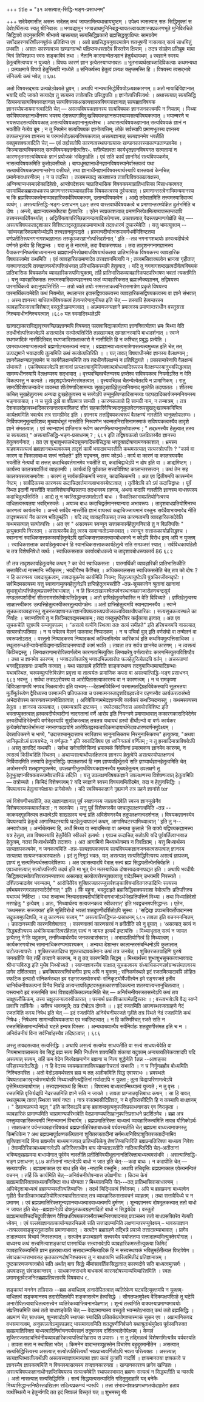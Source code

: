 +++
title = "३१ असत्यात्-सिद्धि-भङ्ग-प्रसाधनम्"

+++
सदेवेदमासीत् असत्तः सदेतत् कथं जायतामित्यथान्नायघुष्टम् । उपेक्ष्य त्वसत्यात् सतः सिद्धिमुक्तां स देवोऽर्थिसत्यः स्यतु श्रीनिवासः ॥ 
भगवद्यामुन
भगवन्नाथमुनिनिबद्धन्यायतत्त्वाख्यशास्त्रप्रकरणभूते मुनिविरचिते सिद्धित्रये तदनुसारिणि श्रीभाव्ये चासत्यात् सत्यसिद्धिप्रकारो ब्रह्मसिद्धयुपक्षिप्तः सामग्रयेण सर्वोदाहरणपरिशीलनपूर्वकं प्रतिक्षिप्त एव । अतो ब्रह्मसिद्धयनुवादमात्रेण शतभूषणी नासत्यात् सत्यं साधयितुं प्रभवति । असतः कारणत्वञ्च खण्डनग्रन्थो पक्षिप्तमधस्तादेव विस्तरेण क्षिप्तम् । तदत्र संग्रहेण प्रतिब्रूमः 
माया चित्रं लिपिश्छाया स्वरः शङ्काविषं तथा । नैतानि कारणान्येतज्ज्ञानं हेतुर्यथायथम् ॥ स्वज्ञाने स्वस्य हेतुत्वमित्यप्यत्र न युज्यते । विषयः कारणं ज्ञान इत्येतस्याप्यभावतः ॥ भूतभाव्यर्थखाब्जादिविकल्पाः कथमन्यथा । प्रत्यक्षमात्रे विषयो हेतुरित्यपि नाध्येते ॥ संनिकर्षस्य हेतुत्वं प्रत्यक्ष क्लृप्तमस्ति हि । विषयस्य त्वसद्भावे संनिकर्षः कथं भवेत् ॥ 
६७८ 

अतो विषयसद्भावः प्रत्यक्षेऽपेक्ष्यते ध्रुवम् । अथापि नान्यथासिद्धेर्विषयोऽध्यक्षकारणम् ॥ 
अतो मायादिविज्ञानात् भयादि यदि जायते 
सत्यादेव तु सत्यस्य तत्रोत्पत्तिः प्रसिद्ध्यति ॥ 
ज्ञानोत्पत्तिरित्यर्थः । 
अथासत्यात् सत्यसिद्धि रित्यस्यासत्यविषयकज्ञानात् सत्यविषयकअसत्यशास्त्रविषयकज्ञानात् सत्यब्रह्मविषयक ज्ञानस्योपजायमानत्वादिति चेत् — असत्यविषयकज्ञानस्य सत्यविषयक ज्ञानजनकत्वमपि न नियतम् । मिथ्या सर्पविषयकज्ञानाधीनस्य भयस्य दंशरूपागामिदुःखविषयकज्ञानरूपस्याप्यसत्यविषयकत्वात् । भयान्मरणे च भयरूपादसत्यविषयकात् असत्यविषयकज्ञानानुत्पत्तेश्च । अथासत्यविषयकज्ञानात् सत्यविषयकं ज्ञानं न भवतीति नेत्येव ब्रूमः ; न तु नियमेन सत्यविषयक ज्ञानोत्पत्तिम्; लोके सर्वस्यापि प्रमाणभूतस्य ज्ञानस्य तत्फलभूतस्य ज्ञानस्य च परमार्थतोऽसत्यविषयकत्वात् असत्यज्ञानात् सत्यज्ञानमेव भवतीति वक्तुमशक्यत्वादिति चेत् — एवं तर्ह्यसतोपि कारणत्वस्थापनप्रयासः खण्डनकारस्याकाण्डताण्डवमेव । 
किञ्चासत्यविषयकात् सत्यविषयकज्ञानोत्पत्तिर-. स्तीत्येतावता कार्यभृतज्ञानविषयगत सत्यतायां न कारणभृतमसत्यविषयकं ज्ञानं प्रयोजकं भवितुमर्हति । एवं सति कार्यं ज्ञानमिदं सत्यविषयकमेव, नासत्यविषयकमिति कुतोऽवसीयते । बाप्पधूमज्ञानाधीनज्ञानविषयस्यानेर्वास्तवत्वं यथा सत्यार्थविषयकप्रमाणान्तरेणा वसीयते, तथा ज्ञानाधीनज्ञानविषयस्यार्थस्यापि वास्तवत्वं केनचित् प्रमाणेनावधारणीयम् । 
न च तदस्ति । 
तत्त्वमस्याद्य सत्यशास्त्र 
तत्राद्मिविषयकप्रत्यक्षस्य, अग्निव्याप्यभस्मालोकादिहेतोः, आप्तोपदेशस्य चाप्रातिभासिक विषयकस्याप्रातिभासिका मिसाधकत्ववत् पारमार्थिकब्रह्मसाधकस्य प्रमाणन्तरस्याव्यावहारिक विषयकत्वस्य दुर्वचत्वात् । प्रमाणान्तरत्वेनाभिमन्यमानस्य च किं ब्रह्मविषयकत्वेनाव्यावहारिकार्थविषयकत्वम्, उतान्यविषयत्वेन । आद्ये तदेवालमिति तत्त्वमस्यादिवाक्यं व्यर्थम् । 
असत्यात्सिद्धि-भङ्ग-प्रसाधनम् 
६७९ 
तस्य वास्तवार्थविषयकत्वे च प्रमाणान्तरमपेक्षित दुर्लभमिति च दोषः । अन्त्ये, ब्रह्मान्यपरमार्थेष्ट्या द्वैतापत्तिः । एतेन स्वप्रकाशत्वात् प्रमाणनिरपेक्षमित्यप्यपास्तम्तदापि तत्त्वमस्यादिवैयर्थ्यात् । अद्वितीयत्वापरिच्छिन्नानन्दत्वादिरूपेणास्व. प्रकाशत्वात् वेदरूपप्रमाणापेक्षेति चेत् —-असत्यविषयकतादृशाकार विशिष्टतद्वस्तुग्राहकप्रमाणाभावे तदवधारणं दुष्करमेवेति । 
यत्तु भामत्युक्तम् --'सांव्यवहारिकप्रमाणेभ्योऽपि तत्त्वज्ञानमुत्पद्यते । ह्रस्वत्वदीर्घात्वरूपावर्णधर्मविशिष्टतया 
वर्णप्रतीतिरूपनगनागशब्दज्ञानतः तरुकुञ्जरज्ञानोत्पत्तिदर्शनात् ' इति --तन्न नगनागशब्दयोः हस्वत्वदीर्घत्वे वर्णगते इत्येव हि सिद्धान्तः । यदा तु ते नादगते, तदा वैयाकरणपक्षः । तदा तादृशनगनागज्ञानस्य वैयाकरणनिष्कर्षबाध्यमानस्य ब्रह्मज्ञाननिरपेक्षबाधविषयार्थकतया प्रातिभासिक विषयकस्य व्यावहारिक विषयकत्वमेव कथमिति । एवं व्यावहारिकप्रमाणादेव तत्त्वज्ञानमित्यपि न ; तत्त्वमसिवाक्यत्वेन भ्रान्त्या गृहीतात् वाक्यान्तरादपि तत्त्वज्ञानस्योत्पत्तिसंभवात् प्रतिभासिकस्यापि हेतुत्वात् । यदि तु नगनागशब्दखत्वदीर्वत्वविषयकं प्रातिभासिक विषयकमेव व्यावहारिकरूपमित्युक्तम्, तर्हि प्रातिभासिकव्यावहारिकपदपरिभाषण भवतां त्यक्तमिति । 
यत्तु व्यावहारिकसतः तत्त्वमस्यादिवाक्यज्ञानस्य फलं व्यावहारिकसत् ब्रह्मात्मैक्यज्ञानम्, तद्विषयस्य पारमार्थिकत्वे काऽनुपपत्तिरिति — तत्रो च्यते तयोः समसत्ताकत्वनिरासमात्रेण प्रकृते विषयस्य पारमार्थिकत्वमेवेति कथं नियम्येत, स्थलान्तर इवासद्विषयकत्वस्य व्यावहारिकसद्विषयकत्वस्य वा ज्ञाने संभवात् । अस्य ज्ञानस्या बाधितार्थविषयकत्वं हेत्वन्तरेणानुमीयत इति चेत् — तस्यापि हेत्वन्तरस्य व्यावहारिकसत्त्वाविशेषात् वस्तुतोऽप्रमाणत्वात् । अप्रमाणजन्यज्ञाने प्रमात्वस्य प्रमाणान्तराधीन वस्तुसत्ता निश्चयाधीननिश्चयत्वात् ।६८० 
यत 
स्वमादिस्थलेऽपि 

खानाद्याकाराविद्यावृत्त्यवच्छिन्नज्ञानमपि 
विषयवत् पल्लवाविद्याकार्यतया ज्ञाननिवर्त्यतया भ्रमः मिथ्या वेति तदधीनोत्पत्तिकत्वेऽपि असत्यादेव सत्योत्पत्तिरिति तन्नखामवत् खमज्ञानस्यापि बाधादर्शनात् । स्वप्ने रथगजादिकं नासीदितिवत् रथगजादिसाक्षात्कारो मे नासीदिति हि न कश्चित् प्रबुद्धः प्रत्येति । एवमबाध्यस्याप्यसत्यत्वे ब्रह्मणोऽप्यसत्यत्वं स्यात् । ब्रह्मज्ञानवाध्यत्वमात्रेणासत्यत्वमुच्यत इति चेत् तत् उत्पद्यमाने भयादावपि तुल्यमिति कथं सत्योत्पत्तिरिति । 
। 
यत् तावत् विषयाधीनमेव ज्ञानस्य वैलक्षण्यम् ; ज्ञानवैलक्षण्यप्रयुक्तमेव च कार्यवैलक्षण्यमिति तत्र तदधीनवैलक्षण्यं न प्रतिषिद्धयते । प्रकारान्तरेणापि वैलक्षण्यं संभाव्यते । एकविषयकत्वेऽपि ज्ञानानां प्रत्यक्षत्वानुमितित्वशाब्दबोधत्वादिरूपस्य वैलक्षण्यस्यानुभवसिद्धत्वात् सामम्यधीनस्यापि वैलक्षण्यस्य सद्भावात् । वृत्त्यवच्छिन्नचैतन्यस्य ज्ञप्तेश्व सविषयकत्व नियमोऽस्ति न वेति विकल्पस्तु न कल्पते । तादृशद्वयोत्पत्तेरसंमतत्वात् । वृत्त्यवच्छिन्न चैतन्येत्येतदपि न प्रामाणिकम् । रातु सामग्रीविशेषजन्यत्वेन व्यवस्था शीतोष्णादिसामम्याः सुखदुःखादिहेतुत्वानियमाद मुक्तेति तदापाततः । शीतस्य कचित् सुखहेतुत्वस्य अन्यदा दुःखहेतुत्वस्य च सत्त्वेऽपि तन्तुमृत्पिण्डादिसामग्र्याः पटघटादिकार्यजनननियमस्य भङ्गायायात् । न च सुखे दुखे वा शीतमात्र सामग्री । कारणकलापो हि सामग्री नाम, न तन्मात्रम् । तत्र देशकालदेहावस्थादिकारणान्तरसमाश्लिष्टं शीतं सहकारिवैचित्र्यादनुकूलवेदनरूपसुखदुःखात्मकविचित्र कार्यक्षममिति भवत्येव तत्र सामग्रीभेद 
इति । 
ज्ञानस्य तत्तद्विषयकत्वरूपं वैलक्षण्यं नास्तीति चानुक्तोपालम्भः । निर्विषयमनुभूत्यादिशब्द मुख्यार्थभूतं नास्तीति निरूपणेन भवन्मतनिरासिनामस्माकं सविषयकत्वस्यैव तादृशे ज्ञाने संमतत्वात् । एवं स्वप्नज्ञानं ज्ञप्तिमात्र रूपेण कारणमित्यप्यनुक्तोपालम्भः ; " तद्भ्रमस्यैव हेतुत्वात् तस्य च सत्यत्वात् " 
असत्यात्सिद्धि-भङ्ग-प्रसाधनम् 
? 
; 
६८१ 
इति तद्विषयकत्वो पलक्षितस्यैव ज्ञानस्य हेतुत्ववर्णनात् । तत एव शुभाशुभफलभेदसूचनादिसर्वसिद्धया भवदुक्तदोषाणामनवकाशात् । भ्रमस्य याहशमसत्यत्वं ब्रह्मज्ञानबाध्यत्वरूपम् तादृशं कार्ये भयादावप्यस्तीति कथमसत्यात् सत्यस्त्रोत्पत्तिः ? "कार्य वा कारण वा त्रिकालाबाध्य सत्त्वं नापेक्षते" इति यद्वचनम्, तस्य कोऽर्थः : कार्य वा कारणं वा कालत्रयवयैव भवतीति नेत्यर्थो वा तत्तत् कदाचिदवर्तमानमेव भवतीति वा, कदाचिद्वाधेऽपि न दोष इति वा । आद्यमिष्टम् । कार्यस्य कालत्रयवर्तित्वं व्याहतमपि । कार्यत्वं हि पूर्वकाल सत्त्वविशिष्ट कालान्तरसत्त्वन् । कथं तेन सह कालत्रयसत्त्वसमावेशः । कारणं तु सार्वकालिकमपि स्यात्, कादाचित्कमपि । अत एव द्वितीयमपि कात्स्न्येन नेष्टम् । सार्वदिकस्य कारणस्य कदाचिदवर्तमानत्वाभावस्येष्टत्वात् । तृतीयेऽपि को ऽयं कदाचिद्वाधः । पूर्वं स्थित इदानीं नास्तीति कालविशेषावच्छिन्नतया तदभावस्य ग्रहणम्, अथवा कदापि नास्तीति ज्ञानस्य बाधरूपस्य कदाचिदुत्पत्तिरिति । आद्ये तु न भवत्सिद्धान्तसमतोऽसौ बाधः । त्रैकालिकाभावप्रतियोगित्वस्य वाधितत्वरूपतया भवद्भिरुक्तेः । अयञ्च बाधः कदाचिद्वर्तमानस्यान्यदा अभावरूपः । तादृशबाधप्रतियोगिनश्च कारणत्वं कार्यत्वमेव । अन्त्ये सर्वदैव नास्तीति ज्ञानं वाघरूपं कद्राचिज्जायमानं वस्तुनः सर्वदैवाभावमावेद नीति तादृशमसत्यं नैव कारण भवितुमर्हति । यदि तद् व्यावहारिकसत् तस्य कारणत्वमपि व्यावहारिकसदेवेति कथमसत्यात् सत्योत्पत्तिः । अत एव " असत्यस्य स्वन्यून सत्ताककार्यहेतुत्वनिरासे तु न विप्रतिपत्तिः " इत्युक्तमपि निरस्तम् । असत्यस्यैव हेतु त्वस्य सामान्यतोऽप्यभावात् । स्वन्यून सत्ताककार्याप्रसिद्धश्च । स्वाप्नानां स्वाधिकसत्ताककार्याहेतुत्वेऽपि खाधिकसत्ताकतत्त्वावबोधकत्वे न कोऽपि विरोध इत्य् अपि न युक्तम् । स्वाधिकसत्ताक कार्याहेतुत्ववचनं हि स्वानधिकसत्ताककार्यहेतुत्वे सति समञ्जसं स्यात् । सर्वविधकार्याहेतौ च तत्र विशेषनिषेधो व्यर्थः । स्वाधिकसत्ताक कार्यावबोधकत्वे च तादृशावबोधरूपकार्य 
86 
६८२ 

तौ तत्र तादृशकार्याहेतुत्वमेव कथम् ? का चेयं स्वाधिकसत्ता । पारमार्थिकी व्यावहारिकी प्रातिभासिकीति सत्तात्रैविध्यं नास्माभिः स्वीकृतम् ; भवदीयैश्च कैश्चित् । अधिककालसत्ता स्वाधिकसत्तेति चेत् तत्र को दोषः ? न हि कारणस्य यावदायुकत्वम्, तावदायुकमेव कार्यमिति नियमः; पितुरल्पायुष्टेऽपि पुत्रचिरजीवनदृष्टेः । 
सर्वमिदमसत्यस्य 
यत्तु स्वानानामुत्पयहेतुत्वेऽपि ज्ञप्तिहेतुत्वमस्तीति -तन्न-सूचकत्वेन श्रुतानां खानानां शुभाशुभोत्पत्तिहेतुत्वप्रसक्तेरेवाभावात् । न हि त्रिजटाखामश्वेतपर्वनस्थानमहागजारोहणचन्द्रसूर्य मण्डलस्पर्शादीनां सीतारामसंश्लेषोत्पत्तिहेतुत्वम् । अतो ज्ञप्तिहेतुत्वमेवास्ति न वेति विविच्यते । ज्ञप्तिहेतुत्वस्य साक्षात्स्वीकारः उत्पत्तिहेतुत्वस्वीकारतुल्ययोगक्षेमः ॥ अतो ज्ञप्तिहेतुत्वमपि स्वानज्ञानस्यैव । स्वप्ने सूचकत्वव्यवहारस्तु सूचनरूपज्ञापनकरज्ञानविपयत्वरूपप्रयोजकत्वविवक्षयौपचारिकः । सत्यसूचकत्वस्थले का निर्वाहः । स्वाप्नविषये तु न किञ्चिदवद्यमस्माकम् ; तदा वस्तुसृष्टेरीवर कर्तृकाया इत्वात् । अत एव सूचकचेति सूत्रमपि सम्यगुपपन्नम् । “असत्ये वर्त्मनि स्थित्वा ततः सत्यं समीहते" इति हरिवचनमपि नासत्यात् सत्यस्त्रोत्पतिमाह । न च पचेलच मेलनं पाकशब्द निप्पादकम् । न च पचिर्वा वुल् इति वर्णसंघो वा तन्मेलनं वा स्वरूपतोऽसत् । वस्तुतो निष्पादकस्य निष्पादकत्वं कल्पितमित्येव कारिकार्थ इति कथमियमुत्पत्तिसाधिका । स्थूलारुन्धतीन्यायेनाविद्यमानप्रतिपादनमप्यादौ कामं भवति । तावता तत्र सर्वत्र ज्ञानमेव कारणम् । न त्वसत्यं किञ्चिद्वस्तु । लिप्यक्षराणामारोपितवर्णत्वेन कारणत्वमित्युक्तिः लिप्यक्षरेषु वर्णत्वारोपः कारणमित्युतयविशिष्टैव । तथा च ज्ञानमेव कारणम् । भगवदर्त्तावतारेषु भगवदभिन्नत्वारोपः फलहेतुरित्येतदपि वर्तम् । अचरूपाणां भगवद्विग्रहतायाः प्रामाणि कत्वात् । यथा सालग्रामे हरिरिति शाङ्करभाष्य तदनुयायिभामत्यादिग्रन्थाः यथावस्थित, चरूपव्युत्पत्तिविरहेण प्रवृत्ता वा तात्पर्यतः प्रामाणिक कपरा वा 
असत्यात्सिद्धि-भङ्ग प्रसाधनम् 
६८३ 
भवन्तु । सर्वथा तत्राऽऽरोपस्य वा आरोपितासत्याकारस्य वा न कारणत्वम् । न च रामकृष्णा दिविग्रहाणामपि भगवद भिन्नत्वारोप इति वाच्यम्---देहात्मविवेकिनां परमात्मतद्विग्रहविवेकस्यापि सुलभतया मूर्तीमूर्तरूपेण द्वैविध्यस्य परमात्मनि प्रतिपन्नतया च परमात्मनस्तादृशविग्रहवत्त्वेन ग्रहणस्यैव कार्यकरत्वसंभवे अभेदारोपस्य कारणत्वस्यानपेक्षितत्वात् । अविवेकिनामभेदज्ञानमपि कार्यकरं कथञ्चिदप्यस्तु । कथमसत्यस्य हेतुता । ज्ञानस्य सत्यत्वात् । एवमन्यत्रापि द्रष्टव्यम् । स्फोटवादनिरास आवयोरविशिष्ट इति भवताप्युक्तत्वात् ह्रस्वत्वदीर्घत्वादीनां नादगतानां वर्णे आरोप इति नियन्त्रणे प्रमाणाभावात् ककारगकारादिभेदेनेव हस्वदीर्घादिभेदेनापि वर्णभेदस्यापि सुखीकरत्वात् तत्रतत्र यथायथं ह्रस्वो दीर्घोऽन्यो वा वर्णः कार्यकर इत्येवमेवोपपत्तेर्भामत्यां नगनागपदप्रयोगे आरोपितह्नस्वत्वादिकमादायार्थभेदावधारणवर्णनमुपेक्ष्यम् । देवताधिकरणे च भाष्ये, "उदात्तश्चानुदात्तश्च स्वरितश्च सानुनासिकश्च निरनुनासिकश्च" इत्युक्त्वा, "अथवा ध्वनिकृतोऽयं प्रत्ययभेदः, न वर्णकृतः " इति स्वरादिविषय एव ध्वनिगतत्वं वर्णितम् ; न तु ह्रस्वादिमात्राविषयेऽपि । अस्तु तावदिदं कथमपि । सर्वथा सर्वत्राविवेकिनां भ्रमात्मकं विवेकिनां प्रमात्मकच ज्ञानमेव कारणम्, न त्वसत्यं किञ्चिदिति स्थितम् । 
अथाप्यसत्यार्थोपलक्षितस्य ज्ञानस्य हेतुत्वेपि असत्यस्योपलक्षणत्वं निर्विवादमिति तस्यापि हेतुत्वसिद्धिः उपलक्षणत्वं हि नाम ज्ञाप्यवहिर्भूतत्वे सति ज्ञाप्यार्थज्ञानहेतुत्वमिति चेत् अत्रोत्तरमपि शतदूषण्युक्तमेव, उपलक्षणीभूतार्थविषयकज्ञानस्यैव मुख्यहेतुत्वम् उपलक्षणे तु हेतुभूतज्ञानविषयत्वरूपमौपचारिकं तदिति । यत्तु उपलक्षणविषयकज्ञाने उपलक्षणस्य विशेषणत्वात् हेतुत्वमिति — तत्रोच्यते । किमिदं विशेषणत्वम् ? यदि स्वज्ञाने स्वस्य विषयत्वमितीदमेव, तदा न हेतुत्वसिद्धिः । विपयत्वस्य हेतुत्वानपेक्षायाः प्रागेवोक्तेः । यदि स्वविषयकज्ञाने गृह्यमाणे तत्र ग्रहणे ज्ञानांशे 
ter 

स्वं विशेषणीभवतीति, तत् खज्ञानज्ञानात् पूर्वं स्वज्ञानस्य जातत्वादेवेति स्वस्य ज्ञानमुखेनैव विशेषणत्वरूपव्यावर्तकता ; न स्वरूपेण । यत्तु पूर्वं विशेषणस्यैव पश्चादुपलक्षणत्वमिति -तन्न --काकवद्गृहमित्यत्र तथात्वेऽपि शाखाग्रस्य चन्द्रं प्रति अविशेषणस्यैव तदुपलक्षणत्वदर्शनात् । विषयकज्ञानस्येव विपयस्यापि हेतुत्वे आगामिघटस्यापि घटहेतुत्वापादनं कथम्, आगामिघटस्यामिथ्यात्वात् ' इति तु न--. अनववोधात् । 
अर्न्यथेत्यस्य हि, अर्धो मिथ्या वा स्यादमिथ्या वा 
अन्यथा कुलाले 'ति वाक्ये यद्विषयकज्ञानस्य यत्र हेतुता, 
तत्र विषयस्यापि हेतुतैवेति स्वीकारे इत्यर्थः । एवञ्च कदाचित् सतोऽपि यदि पूर्ववर्तित्वाभावान्न हेतुत्वम्, नतरां मिध्यार्थस्येति तदाशयः । अत आगामिनो मिथ्यार्थत्वमत्र न विवक्षितम् । 
यत्तु मिध्यार्थस्य सत्यज्ञापकत्वमेव, न जनकत्वमिति -तन्न-सत्यज्ञापकत्वस्य सत्यविषयकज्ञानजनकत्वरूपत्वात् ज्ञानस्य सत्यतया सत्यजनकत्वस्याक्षतेः । इदं तु निगूढं भवतः, यत् असत्यात् सत्यसिद्धिरित्यस्य असत्यं ज्ञापकम्, ज्ञाप्यं तु सत्यमित्यर्थस्तावदेषितव्यः । अत एवासत्यादपि वेदात् सत्यं ब्रह्म सिद्ध्यतीत्येतन्निर्वहति । एवञ्चासत्यात् सत्योत्पत्तिरपि तदर्थ इति मा भूत् येन मतस्याधिक दोषास्पदत्वमापद्यत इति । अथापि भवदीयैः सिद्धिशब्दस्योत्पत्तिपरत्वमप्याशय्य असत्यात् सत्योत्पत्तेरप्युक्तत्वात्तु वादेऽस्मिन् उभयमपिं निरस्यते । दर्शितञ्चादावेव भवन्मतम्, " आरोपितैरेव शुक्तिरजतरज्जुसर्पशङ्काविषभावितगरुडादिभिः सत्यस्य हर्षभयमरणगरलहरणादेर्दर्शनात् " इति । किं बहुना, भवदुदाहृते ब्रह्मसिद्धिवाक्ययराशा वेवोत्पत्तिः प्रतिपत्तिश्च यथायथं निर्दिष्टा । यथा शब्दाच्च नित्यादसत्यदीर्घादिविभागभाजोऽर्थभेदप्रतिपत्तिर्न मिथ्या । तथा मिध्याहिदेशो मरणहेतुः " इत्येवम् । अतः, 'मिथ्यार्थस्य सत्यजनकत्व स्वीकारात्' इति भवद्वचनमपसिद्धान्तः । एतेन, 'कथमसतः सज्जायत' इति श्रुतिविरोधो भवतां शतदूषणीदर्शितोऽपि सुस्थः । 'सद्विद्या प्रपञ्चविवर्तोपादानस्य सद्रूपत्वमुपदिशति, न तु कारणस्य सत्त्वम् 
"" 
असत्यात्सिद्धिभन्न-प्रसाधनम् 
६८५ 
तावता 
इति बचनमनन्वितम् । उपादानस्यापि कारणविशेषत्वात् । कारणवाक्यं कारणसत्त्वं न ब्रवीतीति को नु ब्रूयात् । 'असत्यात् सत्यं न सिद्ध्यतीत्यस्य अर्थक्रियाकारित्वरहितात् सत्यं न जायत इत्यर्थे इष्टापत्तिः । मिथ्याभृतात् सत्यं न जायत इत्येतत्तु ने'ति यदुक्तम्, तनमिथ्यार्थस्यैव जनकत्वासंभवात् । अभावप्रतियोगित्वं हि मिथ्यात्वम् । कार्यकारणयोश्च सामानाधिकरण्यमावश्यकम् । अन्यथा देशान्तर कालान्तरसंबन्धिनोऽपि कुलालात् घटोत्पत्त्यापत्तेः । शुक्तिरजतादिश्च शुक्तचादाववर्तमानः कथं तत्र जनयेत् । शुक्तिरजतग्राहिणि पुरुषे जनयतीति चेत् तर्हि तज्ज्ञाने कारणम्, न तु तत् कारणमिति सिद्धम् । मिथ्यार्थस्य शुभाशुभसूचकत्वाभाववादः श्रीभाग्यविरुद्ध इति मुधैव मिथ्योच्यते । स्वाप्नज्ञानस्यैव 
साक्षात् सूचकत्वस्य संध्याधिकरणसर्वग्रन्थसंमतत्वस्य प्रागेव दर्शितत्वात् । भ्रमविषयस्त्वनिर्वचनीय इत्य् अपि न युक्तम् ; संनिकर्षस्थले इदं रजतमित्यादावपि लोहितः स्फटिक इत्यादौ संनिकर्षस्थल इव रङ्गरजतयोरुभयोः संनिकृटयोर्वैपरीत्येन इमे रङ्गरजते इतीव चानिर्वचनीयकल्पनां विनैव निर्वाहे अत्यन्तापरिदृष्टवस्तुतत्कारणादिकल्पना शतस्यात्यन्तानुचितत्वात् । वस्त्वभावे इदं रजतमिति कथं विशदलौकिकप्रत्यक्षमिति चेत् — अनिर्वचनीयरजतसत्त्वेऽपि कथं तत्र चाक्षुषलौकिकम्, तस्य चक्षुरजन्यत्वस्वीकारात् । परमार्थ प्रकाशिकायामेतद्विस्तरः । 
; 
वस्त्वभावेऽपि वैद्य स्वप्ने प्रावाचि तार्किकैः । सर्वैश्च भावनमूले; तन्न दोषोऽत्र दोषजे ॥ 
। 
इदं रजतमिति आपणस्थरजतग्रहणे नेदं रजतमिति कस्य निषेध इति चेत् — इदं रजतमिति अनिर्वचनीयरजते गृहीते तत्र स्थिते नेदं रजतमिति कथं निषेधः ; निषेधस्य सामान्यविषयकताया एव भवदिष्टत्वात् । न हि कस्मिश्चित् रजते सति न रजतमितिसामान्यनिषेधो घटते इन्यत्र विस्तरः । अन्यथाख्यात्यैव सर्वनिर्वाहः शतदूषणीसंमत इति च न । अनिर्वचनीयं विना सर्वनिर्वाहस्यैव तदिष्टत्वात् । 
६८६ 

अस्तु तावदसत्यात् सत्यसिद्धिः । अथापि असत्यं सत्यमेव साधयतीति वा सत्यं साधयत्येवेति वा नियमाभावान्नासत्य वेब सिद्धं ब्रह्म सत्य मिति निर्धारण शक्यमिति शंकायां यदुक्तम् अन्वयव्यतिरेकवशादपि यदि असत्यात् सत्यम्, तर्हि कम वेदेन निरपेक्षप्रमाणेन ब्रह्मणा च नित्य शुद्धेनेति 1तन्न --आशङ्का परिहारम्यतोऽसिद्धेः । न हि वेदस्य स्वयम्प्रकाशाविषयब्रह्मगोचरत्वं सभवति । न च निर्गुणब्रह्मैव बोध्यमिति निश्चितमस्ति । अतो वेदोऽसमर्थस्तत्र ब्रह्म च तत् अलीकमिति सिद्ध एवापराधः । भ्रमस्थले विषयतदाकारवृत्त्योरुभयोरपि मिथ्यात्वमित्यद्वैतिनां मर्यादाऽपि न युक्ता ; तुला विद्यापरिणामत्वेऽपि वृत्तेमिथ्यात्वायोगात् । तत्त्वज्ञानबाध्यं हि मिथ्या । विषयस्य बाध्यत्वान्मिथ्यात्वं युज्यते ; न तु वृत्तः । रजतमिति वृत्तिर्यद्यपि नेदरजतमिति ज्ञाने सति न जायते । तावता प्राग्जातवृत्तिबाधः कथम् । सा हि यावत् स्थातुमलम् तावत् स्थित्वा स्वयं नष्टा । नात्र रजतमासीदितिवत्, न मे वृत्तिरासीदिति हि न कस्यापि बाध्ज्ञानम् । " देहात्मप्रत्ययो यद्वत् ” इति कारिकाऽपि प्राक् ब्रह्मशब्दवृत्यनुपपत्तिप्रसाधनावसर एव निराकृता । व्यावहारिकं प्रामाण्यमिति चाप्रामाण्यपरिभावेति वेदप्रामाण्यपरिग्रहानुपपत्तिप्रसाधने प्रदर्शितमेव । 
ब्रह्म
अत्र वस्तुव्यावहारिकत्वमपिं निरुच्यमानं विचार्यम् । ब्रह्मप्रमातिरिक्ता बाध्यत्वं व्यावहारिकत्वमिति तावन्न यौगिकोऽर्थः । साक्षात्कार पर्यन्तव्यवहारविषयत्वं ब्रह्मप्रमातिरिक्ताबाध्यत्वे पर्यवस्यतीति चेत् ब्रह्मप्रमा बाध्यत्वमात्रमस्तु किमधिकेन ? अथ ब्रह्मप्रमापूर्वक्षणकल्पितानां शुक्तिरजतादीनां सर्गमध्यनिविष्टशुक्तिरजतादीनामिव शुक्तिज्ञानादि विना ब्रह्ममयैव बाध्यमानत्वात् प्रातिभासिकेषु तेष्वतिव्याप्तिरिति ब्रह्मप्रमातिरिक्ता बाध्यत्व निवेशः । तेषामतिरिकाबाध्यमानत्वेऽपि अतिरिक्ताधीन बाघ योग्यताऽस्तीति नातिव्याप्तिरिति चेत्-अतीतानां भविष्यद्ब्रह्मप्रमया बाधायोगात् पूर्वमेव नास्तीति प्रतीतिविषयीभूतानानतिरिक्ताबाध्यत्वमसंभवि । 
असत्यात्सिद्धि-भङ्ग प्रसाधनम् 
६८७ 
अतीतानां नष्टत्वेऽपि बाधो न जात इति चेत्---कदा बाधः । न कदापीति चेत् — सत्यवापत्तिः । ब्रह्मप्रमाकाल एव बाध इति चेत् -नष्टानि वस्तूनि ; अथापि तन्निवृत्तिः ब्रह्मप्रमाकाल एवेत्यनन्वितं वचनम् । तर्हि किं कार्यमिति चेत्--अनिर्वचनीयोपन्यास उपेक्षणीयः । किञ्च केयं ब्रह्मप्रमातिरिक्ताबाध्यत्वनिविष्टा बाध योग्यता ? मिथ्यात्वमिति चेत्---तत् प्रातिभासिकसाधारणम् । अपिचेदृशाबाध्यत्वं 
ब्रह्मण्यप्यस्तीत्यतिव्याप्तिः । तदर्थ चिद्भिन्नत्वं निवेश्यम् । अपि च ब्रह्मप्रमना बाध्यत्वेन गृहीते त्रैकालिकाभावप्रतियोगित्वस्यावसितत्वात् तत्र व्यावहारिकसत्तावचनं व्याहतम् । तथा सत्तावैविध्ये च न प्रमाणम् । एवं ब्रह्मप्रमातिरिक्तशून्यज्ञानबाध्यत्वादवाध्यत्वमपि दुर्मणम् । शून्यज्ञानस्य दोषमूलकत्वात् ततो बाधो न जायत इति चेत्--ब्रह्मज्ञानेऽपि दोषमूलकत्वग्रहणादितो बाधो न सिद्धयेदेव । वस्तुतो ब्रह्मप्रमायाश्चिदचिद्रूपविशेषण वैशिप्रधविषयकत्वस्यैवास्माभिरुपपादनात् प्रपञ्चस्य ततो बाधप्रसक्तिरेव नेत्यपि ध्येयम् । 
एवं पल्लवाज्ञानतत्कार्यान्यतरभिन्नत्वे सति सत्तादात्म्यमिति लक्षणान्तरमप्युपेक्ष्यम् – भावरूपाज्ञान -तत्पल्लावाङ्कुरतूलादावेव प्रमाणाभावात् । सत्पदेन ब्रह्मग्रहणे तद्भिन्ने प्रपञ्चे तत्तादात्म्याभावात् । प्रागेव तादात्म्यस्य विचार्य निरस्तत्वात् । सत्पदेन प्रपञ्चग्रहणे सत्त्वस्यैव पर्याप्ततया सत्तादात्म्यमित्युक्तेरयोगात् । बाध्यस्य कथं सत्त्वमित्याशङ्कायां पारमार्थिक सत्त्वाभावेऽपि व्यावहारिकमस्तीत्युक्त्या किमिदं व्यावहारिकत्वमिति प्रश्न इतराबाध्यत्वं सत्तादात्म्यमित्यादिकं हि न सत्त्वस्थापकं भवितुमर्हतीत्यल पिष्टपेषेण । 
संवादकान्तराभावसह कृतकारणदोषनिश्चयस्य तु न बाधाव्यभि चारित्वमितीदं प्रतिज्ञामात्रम् । दुष्टकारणजन्यत्वबोधे सति अर्थात् बाघ सिद्धेः मीमांसावर्तिकसिद्धत्वात् कारणदोषे सति बाध्यत्वमुत्सर्गः । अपवादस्तु संवादकान्तरम् । साधकान्तराभावे बाधकत्वं कारणदोषस्याव्यभिचारितमिति । स्वतः प्रमाणभूतवेदजनितब्रह्मप्रतिपत्तावपि विषयबाध
૬. 

शङ्कायां मननेन तन्निरासः --ब्रह्म अबाधितम् अनारोपितत्वात् व्यतिरेकेण घटवदित्युक्तमपि न युक्तम्-बाधितत्वं शङ्कमानस्य तदारोपितत्वेपि शङ्कासत्वेन हेत्वसिद्धेः । सौगतपक्षमुपेक्ष्य वैदिकपक्षपरिग्रहे तु घटेपि अनारोपितत्वावाधितत्वसत्त्वेन व्यतिरेकव्याप्तिवनानपेक्षणात् । शून्यं तत्त्वमिति वाक्यस्याप्रमाण्यमावयोः संप्रतिपन्नमिति कथं ततो बाधशङ्केति चेत् — वेदप्रामाण्यस्य वस्तुतो भवन्मतेऽभावात् कथं ततो ब्रह्मसिद्धिः । अप्रमाणं चेत् साधकम्, शून्यवादोऽपि स्थापकः स्यादिति प्रतितर्कप्रयोगश्चास्माकं सुकर एव । अप्रामाणिकवद वभसमानत्वम्, अनुपपन्नत्वेऽप्युपपन्नवद् भासमानत्वमिति शतदूषणीनिर्वचने यथाश्रुतार्थमुपेक्ष्य पूर्वस्वनिरुक्त ब्रह्मप्रमातिरिक्ता बाध्यत्वादिनिर्वाचनपर्यवसानं तदूषणस्य दर्शितत्वादेवोपेक्ष्यम् । केवलं शुक्तिरजतादावनिर्वनीयव्यावहारिकत्वापत्तिपरिहाराय स प्रयासः । स तु तद्भिन्नत्वं विशेषणमित्यत्रैव पर्यवस्यति । तावता सता न स्थापिता भवेत् । 
किमनेन वादान्तरव्युहस्तेन विचारेण बहुदूरमानीतेन । असत्यात् सत्यसिद्धिरित्यस्य असत्यात् सत्योत्पतिरित्यर्थो भवत्प्राच्यवर्णितोऽपि भवता परित्यक्तः । असत्यात् सत्यज्ञप्तिभवतीत्यर्थेऽपि असत्यस्याज्ञायमानतया ज्ञाप कत्वं कुत्रापि नादर्शि । ज्ञायमानतया ज्ञापकत्वे च ज्ञानस्यैव ज्ञापकत्वमिति न विषयस्यासत्यस्य तज्ज्ञानकारणता । खण्डनकारश्च प्रागेव खण्डितः । असत्यविषयकज्ञानाधीनज्ञप्तिविषयस्य सत्यत्वमेवेति स्थापकाभावात् ब्रह्मणः सत्यत्वं न सिद्ध्यतीति च न्यरूपि । अतो नासत्यात् सत्यसिद्धिरिति । 
सत्यं सिद्धयत्यसत्यादिति गदितुमुदाहारि यद् बनेकैः 
मिथ्यासिद्धान्तनिष्ठैस्तदखिलम सदित्यप्रकम्प्यं न्यरूपि । 
तत्त्रा संभावनांशक्षप्रणचणतयोदाहृतेरा हताव
व्यर्थस्थित्यै न हेतुर्न्यगदि तत इदं निष्फलं विस्तृतं यत् ॥ 
शुभमस्तु 
श्रीः